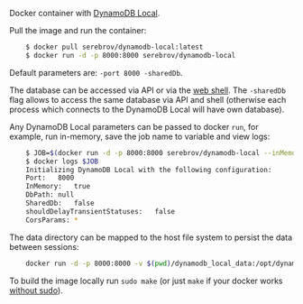 Docker container with [DynamoDB Local](http://docs.aws.amazon.com/amazondynamodb/latest/developerguide/Tools.DynamoDBLocal.html).

Pull the image and run the container:

```bash
    $ docker pull serebrov/dynamodb-local:latest
    $ docker run -d -p 8000:8000 serebrov/dynamodb-local
```

Default parameters are: `-port 8000 -sharedDb`.

The database can be accessed via API or via the [web shell](http://localhost:8000/shell).
The `-sharedDb` flag allows to access the same database via API and shell (otherwise each process which connects to the DynamoDB Local will have own database).

Any DynamoDB Local parameters can be passed to docker `run`, for example, run in-memory, save the job name to variable and view logs:

```bash
    $ JOB=$(docker run -d -p 8000:8000 serebrov/dynamodb-local --inMemory)
    $ docker logs $JOB
    Initializing DynamoDB Local with the following configuration:
    Port:	8000
    InMemory:	true
    DbPath:	null
    SharedDb:	false
    shouldDelayTransientStatuses:	false
    CorsParams:	*
```

The data directory can be mapped to the host file system to persist the data between sessions:

```bash
    docker run -d -p 8000:8000 -v $(pwd)/dynamodb_local_data:/opt/dynamodb_local_data serebrov/dynamodb-local
```

To build the image locally run `sudo make` (or just `make` if your docker works [without sudo](https://docs.docker.com/engine/installation/linux/ubuntulinux/#create-a-docker-group)).

